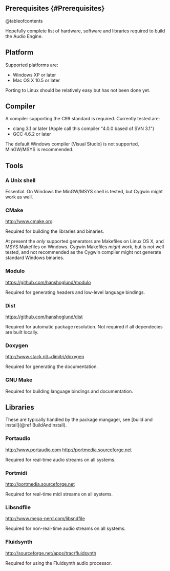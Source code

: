 
Prerequisites {#Prerequisites}
------------

@tableofcontents
 
Hopefully complete list of hardware, software and libraries required to build the Audio Engine.

## Platform 

Supported platforms are:

  * Windows XP or later
  * Mac OS X 10.5 or later

Porting to Linux should be relatively easy but has not been done yet.

## Compiler

A compiler supporting the C99 standard is required. Currently tested are:

  * clang 3.1   or later (Apple call this compiler "4.0.0 based of SVN 3.1")
  * GCC   4.6.2 or later
  
The default Windows compiler (Visual Studio) is not supported, MinGW/MSYS is recommended.

## Tools

### A Unix shell

Essential. On Windows the MinGW/MSYS shell is tested, but Cygwin might work as well.

### CMake

<http://www.cmake.org>

Required for building the libraries and binaries.

At present the *only* supported generators are Makefiles on Linux OS X, and MSYS Makefiles on
Windows. Cygwin Makefiles *might* work, but is not well tested, and not recommended as the Cygwin
compiler might not generate standard Windows binaries.

### Modulo

<https://github.com/hanshoglund/modulo>

Required for generating headers and low-level language bindings.

### Dist

<https://github.com/hanshoglund/dist>

Required for automatic package resolution. Not required if all dependecies are built locally.

### Doxygen

<http://www.stack.nl/~dimitri/doxygen>

Required for generating the documentation.

### GNU Make

Required for building language bindings and documentation.



## Libraries

These are typically handled by the package mangager, see [build and install](@ref BuildAndInstall).

### Portaudio

<http://www.portaudio.com>
<http://portmedia.sourceforge.net>

Required for real-time audio streams on all systems.

### Portmidi                                       

<http://portmedia.sourceforge.net>

Required for real-time midi streams on all systems.

### Libsndfile

<http://www.mega-nerd.com/libsndfile>

Required for non-real-time audio streams on all systems.

### Fluidsynth

<http://sourceforge.net/apps/trac/fluidsynth>

Required for using the Fluidsynth audio processor.


               
